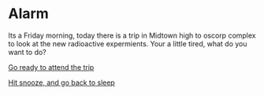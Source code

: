 # Alarm
Its a Friday morning, today there is a trip in Midtown high to oscorp complex to look at the new radioactive expermients.
 Your a little tired, what do you want to do?

[Go ready to attend the trip](situations/arrive-to-school.md)

[Hit snooze, and go back to sleep](situations/go-back-to-sleep.md)
